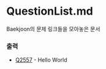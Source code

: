 # QuestionList.md

Baekjoon의 문제 링크들을 모아놓은 문서

### 출력

* [Q2557](https://www.acmicpc.net/problem/2557) - Hello World
